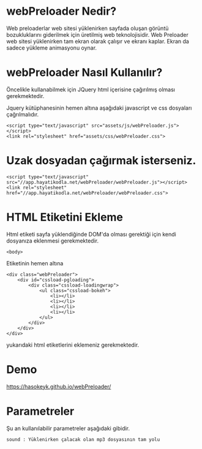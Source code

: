 # webPreloader Nedir?
Web preloaderlar web sitesi yüklenirken sayfada oluşan görüntü bozukluklarını giderilmek için üretilmiş web teknolojisidir. Web Preloader web sitesi yüklenirken tam ekran olarak çalışır ve ekranı kaplar. Ekran da sadece yükleme animasyonu oynar. 

# webPreloader Nasıl Kullanılır?

Öncelikle kullanabilmek için JQuery html içerisine çağırılmış olması gerekmektedir. 

Jquery kütüphanesinin hemen altına aşağıdaki javascript ve css dosyaları çağrılmalıdır.

	<script type="text/javascript" src="assets/js/webPreloader.js"></script>
	<link rel="stylesheet" href="assets/css/webPreloader.css">

# Uzak dosyadan çağırmak isterseniz.

	<script type="text/javascript" src="//app.hayatikodla.net/webPreloader/webPreloader.js"></script>
	<link rel="stylesheet" href="//app.hayatikodla.net/webPreloader/webPreloader.css">

# HTML Etiketini Ekleme
Html etiketi sayfa yüklendiğinde DOM'da olması gerektiği için kendi dosyanıza eklenmesi gerekmektedir.

	<body>

Etiketinin hemen altına

	<div class="webPreloader">
		<div id="cssload-pgloading">
			<div class="cssload-loadingwrap">
				<ul class="cssload-bokeh">
					<li></li>
					<li></li>
					<li></li>
					<li></li>
				</ul>
			</div>
		</div>
	</div>

yukarıdaki html etiketlerini eklemeniz gerekmektedir.


# Demo

https://hasokeyk.github.io/webPreloader/

# Parametreler

Şu an kullanılabilir parametreler aşağıdaki gibidir.

	sound : Yüklenirken çalacak olan mp3 dosyasının tam yolu
